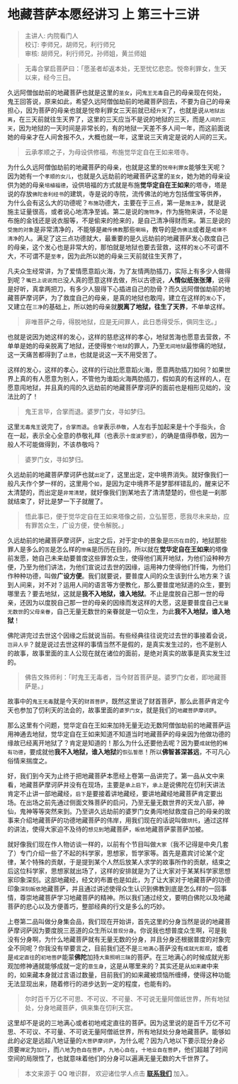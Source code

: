 # 地藏菩萨本愿经讲习 上 第三十三讲

> 主讲人: 内院看门人 <br />
> 校订: 李师兄，胡师兄，利行师兄 <br />
> 审核: 胡师兄，利行师兄，孙师姐，黄兰师姐 <br />

> 无毒合掌启菩萨曰：「愿圣者却返本处，无至忧忆悲恋。悦帝利罪女，生天以来，经今三日。

久远阿僧伽劫前的地藏菩萨也就是这里的`圣女`，问`鬼王无毒`自己的母亲现在何处，鬼王回答说，原来如此，希望久远阿僧伽劫前的地藏菩萨回去，不要为自己的母亲担心，因为菩萨的母亲也就是悦帝利罪女三天前就已经`升天`了，也就是说`从地狱出离`，在三天前就往生天界了，这里的三天应当不是说的地狱的三天，而是`人间的三天`，因为地狱的一天时间是非常长的，有的地狱一天差不多人间一年，而这前面说她的母亲才在人间舍报不久，大概也就一年，这里说三天肯定是说的人间的三天。

> 云承孝顺之子，为母设供修福，布施觉华定自在王如来塔寺。

为什么久远阿僧伽劫前的地藏菩萨的母亲，也就是这里的`悦帝利罪女`能够生天呢？因为她有一个`孝顺的女儿`，也就是久远劫前的地藏菩萨这里的`圣女`，她为她的母亲设供为她的母亲`培植福德`，设供培福的方式就是布施**觉华定自在王如来**的塔寺，塔是说的存放`佛陀舍利经书`的建筑，寺是说的寺院，流传佛法的地方包括僧宝等供养，为什么会有这么大的功德呢？`布施`功德大，主要在于三点，第一是`施主净`，就是说施主证量很高，或者说心地清净至诚。第二是说的`施物净`，作为施物来讲，不论是布施的金钱还是说衣服等，不是偷来的抢来的，是自己清净得财而来。第三是说的`受施的对象`是非常清净的，不能够是`藏传佛教`那些`喇嘛`，教导的是`伪佛法`或者是`戒律不清净`的人。满足了这三点功德就大，最重要的是久远劫前的地藏菩萨发心救度自己的母亲，这个发心也是非常大的，那怕就是地狱也要去营救，这样的`发心`不可谓不大，不可谓不是`至孝`，因为此所以她的母亲三天前就往生天界了，

凡夫众生经常讲，为了爱情愿意蹈火海，为了友情两肋插刀，实际上有多少人做得到呢？`嘴巴上说说而已`没人真的愿意这样去做，所以古德说，**人情似纸张张薄**，说得是好听，真拿两把刀，有多少人狠得下心插进自己的肋骨？而久远阿僧伽劫前的地藏菩萨摩诃萨，为了救度自己的母亲，是真的地狱也敢闯，建立在这样的`发心`下，又建立在`三净`的基础上，所以她的母亲就**脱离了地狱，往生了天界**，不单单这样。

> 非唯菩萨之母，得脱地狱，应是无间罪人，此日悉得受乐，俱同生讫。」

也就是说因为她这样的发心，这样的慈悲这样的孝心，地狱苦海也愿意去营救，不单单是她的母亲脱离了地狱，还使得`整个地狱`的罪人，乃至`无间地狱`最惨痛的地狱，这一天痛苦都得到了`止息`，也就是说这一天不用受苦了。

这样的发心，这样的孝心，这样的行动比愿意蹈火海，愿意两肋插刀如何？如果世界上真的有人愿意为别人，不管他为谁蹈火海两肋插刀，假如真的有这样的人，在愿意闯地狱，并且真的闯的久远劫前的地藏菩萨摩诃萨的面前也是相形见绌的，没法比的了！

> 鬼王言毕，合掌而退。婆罗门女，寻如梦归。

这里`无毒鬼王`说完了，`合掌而退`。`合掌`表示`恭敬`，人左右手加起来是十个手指头，合在一起，表示全心全意的恭敬礼拜（也表示`十度波罗密`），的确是值得恭敬，因为一般人不可能做得到，不该恭敬吗？

> 婆罗门女，寻如梦归。

久远劫前的地藏菩萨摩诃萨也就`出定`了，这里出定，定中境界消失。就好像我们一般凡夫作个梦一样的，这里用个`如`，是因为定中境界不是梦那样错乱的，醒来记不太清楚的，而出定是`非常清楚`，就好像我们到某地去了清清楚楚的，但也是一刹那就结束了，好比是梦一下子就醒了。

> 悟此事已，便于觉华定自在王如来塔像之前，立弘誓愿，愿我尽未来劫，应有罪苦众生，广设方便，使令解脱。」

久远劫前的地藏菩萨摩诃萨，出定之后，对于定中的景象是`历历在目`的，地狱那些罪人是多么的`苦`是怎么样的`惨痛`是历历在目的。所以就在**觉华定自在王如来**的塔像前发愿，她自己未来劫要普度这些罪苦众生，使得他们离开地狱，为他们设种种方便，乃至为他们讲法，为他们宣说过去世的因缘，运用神力使得他们忏悔，为他们作种种功德，叫做**广设方便**。我们就要说，要普度人间的众生该到什么地方来？该到人间来，对不对？运用人间的语言等方便教化，那么要普度地狱道的众生，要到哪里去？要去地狱，这就是**我不入地狱，谁入地狱**。不止是度脱自己那一世的母亲，还因为以度脱自己那一世的母亲的因缘而发这样的大愿，这是要普度自己`无量无数世`的`父母亲眷`，自己无量无数世的亲眷就是一切众生，为此**我不入地狱，谁入地狱**！

佛陀讲完过去世这个因缘之后就说当前。有些经典往往说完过去世的事接着会说，`岂异人乎`？就是说过去世这样的事情当然不是假的，是真实发生过的，也不是别人的故事，故事里面的主人公现在就在诸位的面前，是绝对真实的故事是真实发生过的。

> 佛告文殊师利：「时鬼王无毒者，当今财首菩萨是。婆罗门女者，即地藏菩萨是。」

故事中的`鬼王无毒`就是今天的`财首菩萨`，既然这里说了财首菩萨，那么此菩萨肯定今天也参加了忉利天的法会的，故事里面的`婆罗门女`，就是我们的`地藏菩萨摩诃萨`。

那么这里有个问题，觉华定自在王如来加持无量无边无数阿僧伽劫前的地藏菩萨运用神通去地狱，觉华定自在王如来知道不知道当时地藏菩萨的母亲因为他做功德的缘故已经离开地狱了？肯定是知道的！那么为什么还要他去呢？因为要`成就`他的`稀有功德`，要成就他**我不入地狱，谁入地狱**的`恢弘誓愿`！所以**佛智甚深甚远**，不可凡心俗情来揣度之。

好，我们到今天为止终于把地藏菩萨本愿经上卷第一品讲完了。第一品从文中来看，地藏菩萨摩诃萨并没有在现场，主要是`承上启下`，`承上`是说佛陀在忉利天讲法肯定不止讲一部地藏经，`启下`是要接着讲地藏经，要讲地藏经地藏菩萨肯定要出场。在出场之前先通过侧面文殊菩萨的启问，乃至无量无数世界的天龙八部，神仙，鬼神等等突然来到。乃至讲久远劫前的婆罗门女勇闯地狱救度自己的母亲的故事来介绍地藏菩萨的功德地藏菩萨的伟岸，用我们现在的话说叫做`烘托`，通过这样的讲法，使得大家迫不及待的`想见到`地藏菩萨，`皈依`地藏菩萨蒙菩萨加被。

就好像我们现在作人物访谈一样的，以前有个节目叫做`大家`（我不记得是中央几套了）专门介绍一些了不起的科学家，思想家，哲学家等。首先是嘉宾讨论某个定律，某个特殊的贡献，于是提到某个人然后放某人求学的故事所作的贡献，结束之后这位科学家，思想家就出场了，这样的安排就是为了让大家对于某某科学家思想家印象深刻。这部地藏经，经文的布置也是如此，为了让大家对于地藏菩萨的功德印象`深刻皈依`地藏菩萨，并且通过讲述使得众生认识到佛教到底是怎么样的一回事情，尊崇地藏菩萨学习地藏菩萨的精神。所以我们通过经文，要明白佛陀以及地藏菩萨的悲心以及方便善巧，整部经典的行文是多么的巧妙。

上卷第二品叫做分身集会品，我们现在开始讲，首先这里的分身当然是说的地藏菩萨摩诃萨因为要度脱三恶道的众生所以`普现分身`。你说我也想普度众生啊，可是我没有分身啊，为什么地藏菩萨就有无量无数的分身，并且分身还根据普度的对象完全不同呢？你我没有举要言之，目前我们还不是`三地满心`菩萨没有`成就光影观`，或者是`戒定直往`的`初地菩萨`能蒙**佛陀**加持`大乘照明三昧`的菩萨。在三地满心的时候成就光影观加修神通就能够成就一定的`意生身`，这是从哪里来的？其实还是从`如来藏`中来的，如来藏本身就过言语过数量，目前我们的如来藏被烦恼所缠缚，使得这种功能无法显现出来，随着修行的进步达到一定的程度，也能有的。

> 尔时百千万亿不可思、不可议、不可量、不可说无量阿僧祇世界，所有地狱处，分身地藏菩萨，俱来集在忉利天宫。

这里却不是说的三地满心或者初地戒定直往的菩萨。因为这里说的是百千万亿不可思、不可议、不可量、不可说无量阿僧祇世界，所有地狱处分身地藏菩萨。能够如此的必定是远超八地证量的`大菩萨摩诃萨`，为什么呢？因为八地以下要示现分身必须要`禅定`为`加行`，而`八地`为`色自在菩萨`，`九地心自在`，`十地业自在菩萨`，他们超越了时间空间的局限性了，也就意味着他们的分身可以遍满无量无数的大千世界了。

> 本文来源于 QQ 唯识群， 欢迎诸位学人点击 **[联系我们](https://mp.weixin.qq.com/s/lZCfWjmLjgNR165Tx4_bCQ)** 加入。
